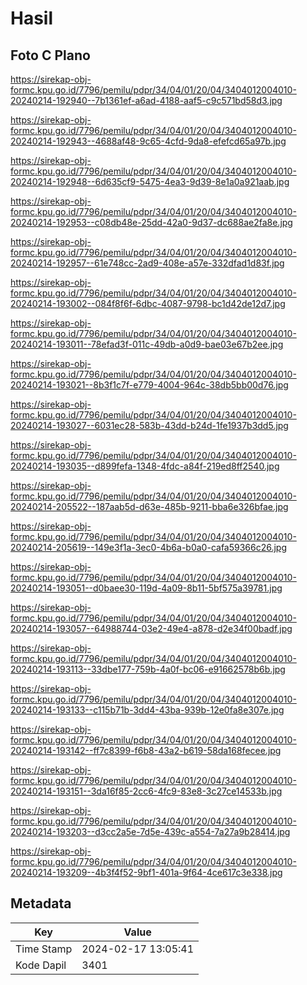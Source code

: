 # Hasil

## Foto C Plano

https://sirekap-obj-formc.kpu.go.id/7796/pemilu/pdpr/34/04/01/20/04/3404012004010-20240214-192940--7b1361ef-a6ad-4188-aaf5-c9c571bd58d3.jpg

https://sirekap-obj-formc.kpu.go.id/7796/pemilu/pdpr/34/04/01/20/04/3404012004010-20240214-192943--4688af48-9c65-4cfd-9da8-efefcd65a97b.jpg

https://sirekap-obj-formc.kpu.go.id/7796/pemilu/pdpr/34/04/01/20/04/3404012004010-20240214-192948--6d635cf9-5475-4ea3-9d39-8e1a0a921aab.jpg

https://sirekap-obj-formc.kpu.go.id/7796/pemilu/pdpr/34/04/01/20/04/3404012004010-20240214-192953--c08db48e-25dd-42a0-9d37-dc688ae2fa8e.jpg

https://sirekap-obj-formc.kpu.go.id/7796/pemilu/pdpr/34/04/01/20/04/3404012004010-20240214-192957--61e748cc-2ad9-408e-a57e-332dfad1d83f.jpg

https://sirekap-obj-formc.kpu.go.id/7796/pemilu/pdpr/34/04/01/20/04/3404012004010-20240214-193002--084f8f6f-6dbc-4087-9798-bc1d42de12d7.jpg

https://sirekap-obj-formc.kpu.go.id/7796/pemilu/pdpr/34/04/01/20/04/3404012004010-20240214-193011--78efad3f-011c-49db-a0d9-bae03e67b2ee.jpg

https://sirekap-obj-formc.kpu.go.id/7796/pemilu/pdpr/34/04/01/20/04/3404012004010-20240214-193021--8b3f1c7f-e779-4004-964c-38db5bb00d76.jpg

https://sirekap-obj-formc.kpu.go.id/7796/pemilu/pdpr/34/04/01/20/04/3404012004010-20240214-193027--6031ec28-583b-43dd-b24d-1fe1937b3dd5.jpg

https://sirekap-obj-formc.kpu.go.id/7796/pemilu/pdpr/34/04/01/20/04/3404012004010-20240214-193035--d899fefa-1348-4fdc-a84f-219ed8ff2540.jpg

https://sirekap-obj-formc.kpu.go.id/7796/pemilu/pdpr/34/04/01/20/04/3404012004010-20240214-205522--187aab5d-d63e-485b-9211-bba6e326bfae.jpg

https://sirekap-obj-formc.kpu.go.id/7796/pemilu/pdpr/34/04/01/20/04/3404012004010-20240214-205619--149e3f1a-3ec0-4b6a-b0a0-cafa59366c26.jpg

https://sirekap-obj-formc.kpu.go.id/7796/pemilu/pdpr/34/04/01/20/04/3404012004010-20240214-193051--d0baee30-119d-4a09-8b11-5bf575a39781.jpg

https://sirekap-obj-formc.kpu.go.id/7796/pemilu/pdpr/34/04/01/20/04/3404012004010-20240214-193057--64988744-03e2-49e4-a878-d2e34f00badf.jpg

https://sirekap-obj-formc.kpu.go.id/7796/pemilu/pdpr/34/04/01/20/04/3404012004010-20240214-193113--33dbe177-759b-4a0f-bc06-e91662578b6b.jpg

https://sirekap-obj-formc.kpu.go.id/7796/pemilu/pdpr/34/04/01/20/04/3404012004010-20240214-193133--c115b71b-3dd4-43ba-939b-12e0fa8e307e.jpg

https://sirekap-obj-formc.kpu.go.id/7796/pemilu/pdpr/34/04/01/20/04/3404012004010-20240214-193142--ff7c8399-f6b8-43a2-b619-58da168fecee.jpg

https://sirekap-obj-formc.kpu.go.id/7796/pemilu/pdpr/34/04/01/20/04/3404012004010-20240214-193151--3da16f85-2cc6-4fc9-83e8-3c27ce14533b.jpg

https://sirekap-obj-formc.kpu.go.id/7796/pemilu/pdpr/34/04/01/20/04/3404012004010-20240214-193203--d3cc2a5e-7d5e-439c-a554-7a27a9b28414.jpg

https://sirekap-obj-formc.kpu.go.id/7796/pemilu/pdpr/34/04/01/20/04/3404012004010-20240214-193209--4b3f4f52-9bf1-401a-9f64-4ce617c3e338.jpg


## Metadata

| Key        | Value               |
| ---------- | ------------------- |
| Time Stamp | 2024-02-17 13:05:41 |
| Kode Dapil | 3401                |



